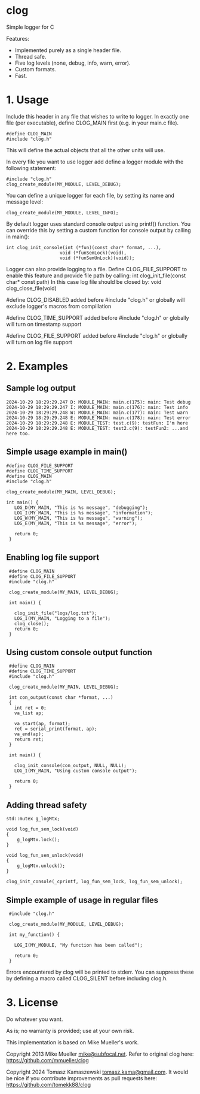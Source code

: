 # clog
Simple logger for C

Features:
- Implemented purely as a single header file.
- Thread safe.
- Five log levels (none, debug, info, warn, error).
- Custom formats.
- Fast.

# 1. Usage

Include this header in any file that wishes to write to logger. In
exactly one file (per executable), define CLOG_MAIN first (e.g. in your
main.c file).

    #define CLOG_MAIN
    #include "clog.h"

This will define the actual objects that all the other units will use.

In every file you want to use logger add define a logger module with the
following statement:

    #include "clog.h"
    clog_create_module(MY_MODULE, LEVEL_DEBUG);

You can define a unique logger for each file, by setting its name and message level:
	
	clog_create_module(MY_MODULE, LEVEL_INFO);

By default logger uses standard console output using printf() function.
You can override this by setting a custom function for console output by
calling in main():

	int clog_init_console(int (*fun)(const char* format, ...),
                        void (*funSemLock)(void),
                        void (*funSemUnLock)(void));

Logger can also provide logging to a file.
Define CLOG_FILE_SUPPORT to enable this feature and provide file path by calling:
   int clog_init_file(const char* const path)
In this case log file should be closed by:
 void clog_close_file(void)

#define CLOG_DISABLED added before #include "clog.h" or globally will exclude logger's macros from compillation

#define CLOG_TIME_SUPPORT added before #include "clog.h" or globally will turn on timestamp support

#define CLOG_FILE_SUPPORT added before #include "clog.h" or globally will turn on log file support

# 2. Examples

## Sample log output

	2024-10-29 18:29:29.247 D: MODULE_MAIN: main.c(175): main: Test debug
	2024-10-29 18:29:29.247 I: MODULE_MAIN: main.c(176): main: Test info
	2024-10-29 18:29:29.248 W: MODULE_MAIN: main.c(177): main: Test warn
	2024-10-29 18:29:29.248 E: MODULE_MAIN: main.c(178): main: Test error
	2024-10-29 18:29:29.248 E: MODULE_TEST: test.c(9): testFun: I'm here
	2024-10-29 18:29:29.248 E: MODULE_TEST: test2.c(9): testFun2: ...and here too.


## Simple usage example in main()

	#define CLOG_FILE_SUPPORT
  	#define CLOG_TIME_SUPPORT
	#define CLOG_MAIN
	#include "clog.h"

	clog_create_module(MY_MAIN, LEVEL_DEBUG);
	
	int main() {
	   LOG_D(MY_MAIN, "This is %s message", "debugging");
	   LOG_I(MY_MAIN, "This is %s message", "information");
	   LOG_W(MY_MAIN, "This is %s message", "warning");
	   LOG_E(MY_MAIN, "This is %s message", "error");

	   return 0;
	 }

## Enabling log file support

	 #define CLOG_MAIN
	 #define CLOG_FILE_SUPPORT
	 #include "clog.h"

	 clog_create_module(MY_MAIN, LEVEL_DEBUG);

	 int main() {

	   clog_init_file("logs/log.txt");
	   LOG_I(MY_MAIN, "Logging to a file");
	   clog_close();
	   return 0;
	 }

## Using custom console output function

	 #define CLOG_MAIN
	 #define CLOG_TIME_SUPPORT
	 #include "clog.h"

	 clog_create_module(MY_MAIN, LEVEL_DEBUG);

	 int con_output(const char *format, ...)
	 {
	   int ret = 0;
	   va_list ap;

	   va_start(ap, format);
	   ret = serial_print(format, ap);
	   va_end(ap);
	   return ret;
	 }

	 int main() {

	   clog_init_console(con_output, NULL, NULL);
	   LOG_I(MY_MAIN, "Using custom console output");

	   return 0;
	 }

## Adding thread safety

	std::mutex g_logMtx;

	void log_fun_sem_lock(void)
	{
		g_logMtx.lock();
	}

	void log_fun_sem_unlock(void)
	{
		g_logMtx.unlock();
	}

	clog_init_console(_cprintf, log_fun_sem_lock, log_fun_sem_unlock);


## Simple example of usage in regular files

	 #include "clog.h"

	 clog_create_module(MY_MODULE, LEVEL_DEBUG);

	 int my_function() {

	   LOG_I(MY_MODULE, "My function has been called");

	   return 0;
	 }


Errors encountered by clog will be printed to stderr.  You can suppress
these by defining a macro called CLOG_SILENT before including clog.h.

# 3. License

Do whatever you want.

As is; no warranty is provided; use at your own risk.

This implementation is based on Mike Mueller's work.

Copyright 2013 Mike Mueller <mike@subfocal.net>.
Refer to original clog here:
  https://github.com/mmueller/clog

Copyright 2024 Tomasz Kamaszewski <tomasz.kama@gmail.com>.
It would be nice if you contribute
improvements as pull requests here:
  https://github.com/tomekk88/clog
